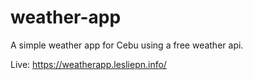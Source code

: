 # weather-app
A simple weather app for Cebu using a free weather api.

Live: https://weatherapp.lesliepn.info/
